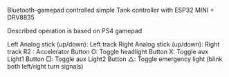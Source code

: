 Bluetooth-gamepad controlled simple Tank controller with ESP32 MINI + DRV8835

Described operation is based on PS4 gamepad

Left Analog stick (up/down): Left track
Right Analog stick (up/down): Right track
R2 : Accelerator
Button O: Toggle headlight 
Button X: Toggle aux Light1
Button □: Toggle aux Light2
Button △: Toggle emergency light (blink both left/right turn signals)
